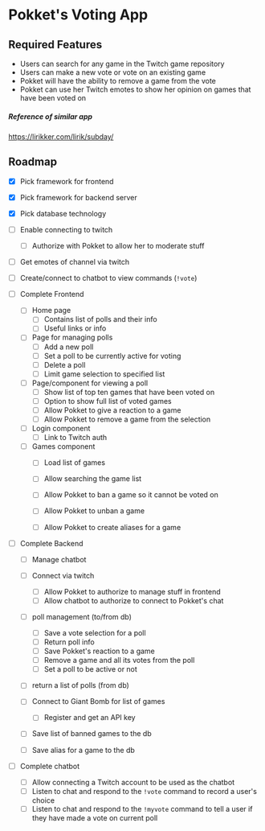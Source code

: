 # Pokket's Voting App

## Required Features
- Users can search for any game in the Twitch game repository
- Users can make a new vote or vote on an existing game
- Pokket will have the ability to remove a game from the vote
- Pokket can use her Twitch emotes to show her opinion on games that have been voted on


##### Reference of similar app
https://lirikker.com/lirik/subday/

## Roadmap
- [x] Pick framework for frontend
- [x] Pick framework for backend server
- [x] Pick database technology
- [ ] Enable connecting to twitch
  - [ ] Authorize with Pokket to allow her to moderate stuff
- [ ] Get emotes of channel via twitch
- [ ] Create/connect to chatbot to view commands (`!vote`)

- [ ] Complete Frontend
  - [ ] Home page
    - [ ] Contains list of polls and their info
    - [ ] Useful links or info
  - [ ] Page for managing polls
    - [ ] Add a new poll
    - [ ] Set a poll to be currently active for voting
    - [ ] Delete a poll
    - [ ] Limit game selection to specified list
  - [ ] Page/component for viewing a poll
    - [ ] Show list of top ten games that have been voted on
    - [ ] Option to show full list of voted games
    - [ ] Allow Pokket to give a reaction to a game
    - [ ] Allow Pokket to remove a game from the selection
  - [ ] Login component
    - [ ] Link to Twitch auth
  - [ ] Games component
    - [ ] Load list of games
    - [ ] Allow searching the game list
    - [ ] Allow Pokket to ban a game so it cannot be voted on
    - [ ] Allow Pokket to unban a game
    - [ ] Allow Pokket to create aliases for a game


- [ ] Complete Backend
  - [ ] Manage chatbot
  - [ ] Connect via twitch
    - [ ] Allow Pokket to authorize to manage stuff in frontend
    - [ ] Allow chatbot to authorize to connect to Pokket's chat
  - [ ] poll management (to/from db)
    - [ ] Save a vote selection for a poll
    - [ ] Return poll info
    - [ ] Save Pokket's reaction to a game
    - [ ] Remove a game and all its votes from the poll
    - [ ] Set a poll to be active or not
  - [ ] return a list of polls (from db)
  - [ ] Connect to Giant Bomb for list of games
    - [ ] Register and get an API key
  - [ ] Save list of banned games to the db
  - [ ] Save alias for a game to the db


- [ ] Complete chatbot
  - [ ] Allow connecting a Twitch account to be used as the chatbot
  - [ ] Listen to chat and respond to the `!vote` command to record a user's choice
  - [ ] Listen to chat and respond to the `!myvote` command to tell a user if they have made a vote on current poll
